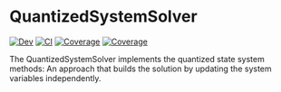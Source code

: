 # QuantizedSystemSolver
[![Dev](https://img.shields.io/badge/docs-dev-blue.svg)](https://mongibellili.github.io)
[![CI](https://github.com/mongibellili/QuantizedSystemSolver/actions/workflows/CI.yml/badge.svg)](https://github.com/mongibellili/QuantizedSystemSolver/actions/workflows/CI.yml)
[![Coverage](https://codecov.io/gh/mongibellili/QuantizedSystemSolver/branch/main/graph/badge.svg)](https://codecov.io/gh/mongibellili/QuantizedSystemSolver)
[![Coverage](https://coveralls.io/repos/github/mongibellili/QuantizedSystemSolver/badge.svg?branch=main)](https://coveralls.io/github/mongibellili/QuantizedSystemSolver?branch=main)

The QuantizedSystemSolver implements the quantized state system methods: An approach that builds the solution by updating the system variables independently.
